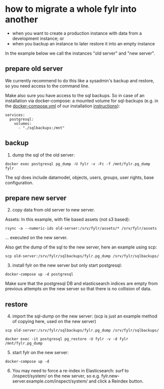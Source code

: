 # how to migrate a whole fylr into another

* when you want to create a production instance with data from a development instance; or
* when you backup an instance to later restore it into an empty instance

In the example below we call the instances "old server" and "new server".

## prepare old server

We currently recommend to do this like a sysadmin's backup and restore, so you need access to the command line.

Make also sure you have access to the sql backups. So in case of an installation via docker-compose: a mounted volume for sql-backups (e.g. in the [docker-compose.yml](https://github.com/programmfabrik/fylr-install/blob/main/docker/docker-compose.yml#L34) of our installation [instructions](https://github.com/programmfabrik/fylr-install/blob/main/docker/README.md)):
```
services:
  postgresql:
    volumes:
      - "./sqlbackups:/mnt"
```

## backup

1. dump the sql of the old server:
```
docker exec postgresql pg_dump -U fylr -v -Fc -f /mnt/fylr.pg_dump fylr
```

The sql does include datamodel, objects, users, groups, user rights, base configuration.

## prepare new server

2. copy data from old server to new server.

Assets: In this example, with file based assets (not s3 based):
```
rsync -a --numeric-ids old-server:/srv/fylr/assets/* /srv/fylr/assets
```
  ... executed on the new server.

Also get the dump of the sql to the new server, here an example using scp:
```
scp old-server:/srv/fylr/sqlbackups/fylr.pg_dump /srv/fylr/sqlbackups/
```

3. install fylr on the new server but only start postgresql:
```
docker-compose up -d postgresql
```

Make sure that the postgresql DB and elasticsearch indices are empty from previous attempts on the new server so that there is no collision of data.

## restore

4. import the sql-dump on the new server: (scp is just an example method of copying here, used on the new server)
```
scp old-server:/srv/fylr/sqlbackups/fylr.pg_dump /srv/fylr/sqlbackups/

docker exec -it postgresql pg_restore -U fylr -v -d fylr /mnt/fylr.pg_dump
```

5. start fylr on the new server:
```
docker-compose up -d
```

6. You may need to force a re-index in Elasticsearch: surf to /inspect/system/ on the new server, so e.g. fylr.new-server.example.com/inspect/system/ and click a Reindex button.
